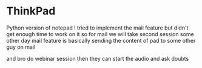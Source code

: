 # ThinkPad
Python version of notepad
I tried to implement the mail feature but didn't get enough time to work on it
so for mail we will take second session some other day
mail feature is basically sending the content of pad to some other guy on mail

and bro do webinar session
then they can start the audio and ask doubts
